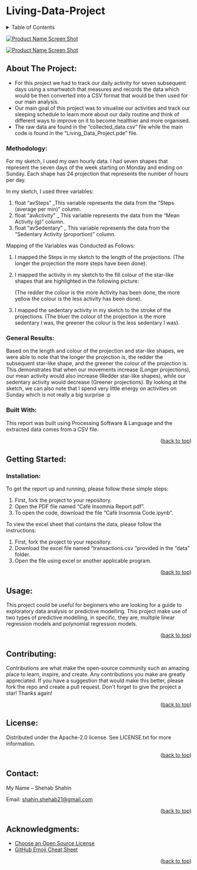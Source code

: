 # Living-Data-Project

<!-- TABLE OF CONTENTS -->
<details>
  <summary>Table of Contents</summary>
  <ol>
    <li>
      <a href="#about-the-project">About The Project</a>
      <ul>
        <li><a href="#methodology">Methodology</a></li>
        <li><a href="#general-results">General Results</a></li>
        <li><a href="#built-with">Built With</a></li>
      </ul>
    </li>
    <li>
      <a href="#getting-started">Getting Started</a>
      <ul>
        <li><a href="#installation">Installation</a></li>
      </ul>
    </li>
    <li><a href="#usage">Usage</a></li>
    <li><a href="#contributing">Contributing</a></li>
    <li><a href="#license">License</a></li>
    <li><a href="#contact">Contact</a></li>
    <li><a href="#acknowledgments">Acknowledgments</a></li>
  </ol>
</details>


[![Product Name Screen
Shot][product-screenshot]](https://example.com)

[![Product Name Screen
Shot][product-screenshot-two]](https://example.com)

<!-- ABOUT THE PROJECT -->
## About The Project:
*	For this project we had to track our daily activity for seven subsequent days using a smartwatch that measures and records the data which would be then converted into a CSV format that would be then used for our main analysis. 
*	Our main goal of this project was to visualise our activities and track our sleeping schedule to learn more about our daily routine and think of different ways to improve on it to become healthier and more organised. 
*	The raw data are found in the “collected_data.csv” file while the main code is found in the “Living_Data_Project.pde” file. 

### Methodology:
For my sketch, I used my own hourly data. I had seven shapes that represent the seven days of the week starting on Monday and ending on Sunday. Each shape has 24 projection that represents the number of hours per day. 

In my sketch, I used three variables:
1.	float “avSteps” _This variable represents the data from the “Steps (average per min)” column.
2.	float “avActivity” _ This variable represents the data from the “Mean Activity (g)” column.
3.	float “avSedentary” _ This variable represents the data from the “Sedentary Activity (proportion)” column. 

Mapping of the Variables was Conducted as Follows:
1.	I mapped the Steps in my sketch to the length of the projections. (The longer the projection the more steps have been done).
2.	I mapped the activity in my sketch to the fill colour of the star-like shapes that are highlighted in the following picture: 
    
    (The redder the colour is the more Activity has been done, the more yellow the colour is the less activity has been done).
3.	I mapped the sedentary activity in my sketch to the stroke of the projections. (The bluer the colour of the projection is the more sedentary I was, the greener the     colour is the less sedentary I was).


### General Results:
Based on the length and colour of the projection and star-like shapes, we were able to note that the longer the projection is, the redder the subsequent star-like shape, and the greener the colour of the projection is. This demonstrates that when our movements increase (Longer projections), our mean activity would also increase (Redder star-like shapes), while our sedentary activity would decrease (Greener projections). 
By looking at the sketch, we can also note that I spend very little energy on activities on Sunday which is not really a big surprise :p 

### Built With:
This report was built using Processing Software & Language and the extracted data comes from a CSV file.

<p align="right">(<a href="#top">back to top</a>)</p>

<!-- GETTING STARTED -->
## Getting Started:

### Installation:
To get the report up and running, please follow these simple steps:
1. 	First, fork the project to your repository.
2.	Open the PDF file named “Café Insomnia Report.pdf”. 
3.	To open the code, download the file “Café Insomnia Code.ipynb”.
 
To view the excel sheet that contains the data, please follow the instructions:
1.	First, fork the project to your repository.
2.	Download the excel file named “transactions.csv “provided in the “data” folder. 
3.	Open the file using excel or another applicable program. 

 

<p align="right">(<a href="#top">back to top</a>)</p>


<!-- USAGE EXAMPLES -->
## Usage:
This project could be useful for beginners who are looking for a guide to exploratory data analysis or predictive modelling. This project make use of two types of predictive modelling, in specific, they are, multiple linear regression models and polynomial regression models. 

<p align="right">(<a href="#top">back to top</a>)</p>


<!-- CONTRIBUTING -->
## Contributing:
Contributions are what make the open-source community such an amazing place to learn, inspire, and create. Any contributions you make are greatly appreciated.
If you have a suggestion that would make this better, please fork the repo and create a pull request. Don't forget to give the project a star! Thanks again!

<p align="right">(<a href="#top">back to top</a>)</p>

<!-- LICENSE -->
## License:
Distributed under the Apache-2.0 license. See LICENSE.txt for more information.

<p align="right">(<a href="#top">back to top</a>)</p>


<!-- CONTACT -->
## Contact:
My Name – Shehab Shahin

Email: [shahin.shehab21@gmail.com](shahin.shehab21@gmail.com)

<p align="right">(<a href="#top">back to top</a>)</p>

<!-- ACKNOWLEDGMENTS -->
## Acknowledgments:

* [Choose an Open Source License](https://choosealicense.com)
* [GitHub Emoji Cheat Sheet](https://www.webpagefx.com/tools/emoji-cheat-sheet)

<p align="right">(<a href="#top">back to top</a>)</p>

<!-- MARKDOWN LINKS & IMAGES -->
[product-screenshot]: images/screenshot.png
[product-screenshot-two]: images/screenshot-two.PNG
